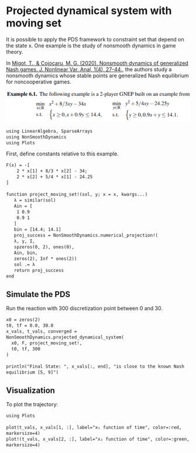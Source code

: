 # Projected dynamical system with moving set

It is possible to apply the PDS framework to constraint set that depend on the state x.
One example is the study of nonsmooth dynamics in game theory.

In [Migot, T., & Cojocaru, M. G. (2020). Nonsmooth dynamics of generalized Nash games. J. Nonlinear Var. Anal, 1(4), 27-44.](https://jnva.biemdas.com/issues/JNVA2020-1-4.pdf), the authors study a nonsmooth dynamics whose stable points are generalized Nash equilibrium for noncooperative games.

!["Example 6.1"](./assets/GNEP.png)

```@example ex1
using LinearAlgebra, SparseArrays
using NonSmoothDynamics
using Plots
```

First, define constants relative to this example.

```@example ex1
F(x) = -[
    2 * x[1] + 8/3 * x[2] - 34;
    2 * x[2] + 5/4 * x[1] - 24.25
]

function project_moving_set!(sol, y; x = x, kwargs...)
   λ = similar(sol)
   Ain = [
    1 0.9
    0.9 1
   ]
   bin = [14.4; 14.1]
   proj_success = NonSmoothDynamics.numerical_projection!(
   λ, y, I,
   spzeros(0, 2), ones(0),
   Ain, bin,
   zeros(2), Inf * ones(2))
   sol .= λ
   return proj_success
end
```

## Simulate the PDS

Run the reaction with 300 discretization point between 0 and 30.

```@example ex1
x0 = zeros(2)
t0, tf = 0.0, 30.0
x_vals, t_vals, converged = NonSmoothDynamics.projected_dynamical_system(
  x0, F, project_moving_set!,
  t0, tf, 300
)

println("Final State: ", x_vals[:, end], "is close to the known Nash equilibrium [5, 9]")
```

## Visualization

To plot the trajectory:

```@example ex1
using Plots

plot(t_vals, x_vals[1, :], label="x₁ function of time", color=:red, markersize=4)
plot!(t_vals, x_vals[2, :], label="x₂ function of time", color=:green, markersize=4)
```
